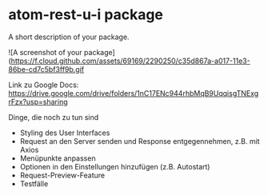 # atom-rest-u-i package

A short description of your package.

![A screenshot of your package](https://f.cloud.github.com/assets/69169/2290250/c35d867a-a017-11e3-86be-cd7c5bf3ff9b.gif


Link zu Google Docs: https://drive.google.com/drive/folders/1nC17ENc944rhbMqB9UqqisgTNExgrFzx?usp=sharing

Dinge, die noch zu tun sind
- Styling des User Interfaces
- Request an den Server senden und Response entgegennehmen, z.B. mit Axios
- Menüpunkte anpassen
- Optionen in den Einstellungen hinzufügen (z.B. Autostart)
- Request-Preview-Feature
- Testfälle
